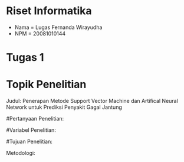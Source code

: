 # Riset Informatika

- Nama  = Lugas Fernanda Wirayudha
- NPM   = 20081010144

# Tugas 1
# Topik Penelitian
Judul: Penerapan Metode Support Vector Machine dan Artifical Neural Network untuk Prediksi Penyakit Gagal Jantung 

#Pertanyaan Penelitian:


#Variabel Penelitian:



#Tujuan Penelitian:


Metodologi:


